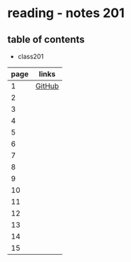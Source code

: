 # reading - notes 201

## table of contents
- class201

page | links
---- | -----
1 | [GitHub](http://github.com)
2 | 
3 | 
4 | 
5 | 
6 | 
7 | 
8 | 
9 | 
10 | 
11 | 
12 | 
13 | 
14 |
15 | 
